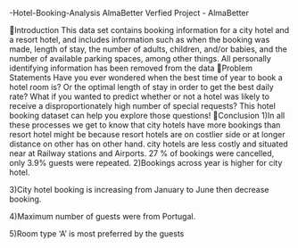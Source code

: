 -Hotel-Booking-Analysis
AlmaBetter Verfied Project - AlmaBetter

📖Introduction
This data set contains booking information for a city hotel and a resort hotel, and includes information such as when the booking was made, length of stay, the number of adults, children, and/or babies, and the number of available parking spaces, among other things. All personally identifying information has been removed from the data
📖Problem Statements
Have you ever wondered when the best time of year to book a hotel room is? Or the optimal length of stay in order to get the best daily rate? What if you wanted to predict whether or not a hotel was likely to receive a disproportionately high number of special requests? This hotel booking dataset can help you explore those questions!
📖Conclusion
1)In all these processes we get to know that city hotels have more bookings than resort hotel might be because resort hotels are on costlier side or at longer distance on other has on other hand. city hotels are less costly and situated near at Railway stations and Airports. 27 % of bookings were cancelled, only 3.9% guests were repeated.
2)Bookings across year is higher for city hotel.

3)City hotel booking is increasing from January to June then decrease booking.

4)Maximum number of guests were from Portugal.

5)Room type ‘A’ is most preferred by the guests
